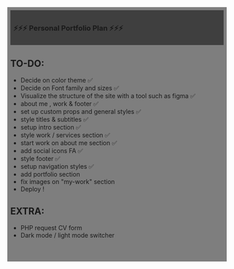 <div style="background:rgba(0,0,0,0.5);padding:0.5em;">
<div style="background:rgba(0,0,0,0.5);padding:0.5em;">
<h3>⚡️⚡️⚡️ Personal Portfolio Plan ⚡️⚡️⚡️</h3> 
</div> 


## TO-DO: 
  * Decide on color theme  ✅
  * Decide on Font family and sizes  ✅
  * Visualize the structure of the site with a tool such as figma ✅
  * about me , work & footer ✅
  * set up custom props and general styles ✅
  * style titles & subtitles ✅
  * setup intro section ✅
  * style work / services section ✅
  * start work on about me section ✅
  * add social icons FA ✅
  * style footer ✅
  * setup navigation styles ✅
  * add portfolio section 
  * fix images on "my-work" section 
  * Deploy ! 
  
  
  ## EXTRA: 
   * PHP request CV form 
   * Dark mode / light mode switcher


 


 
